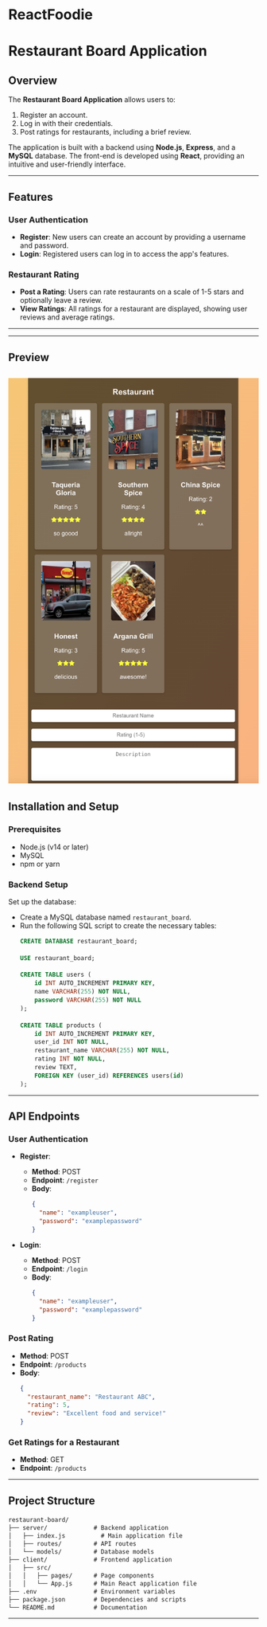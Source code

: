 # ReactFoodie
# Restaurant Board Application

## Overview
The **Restaurant Board Application** allows users to:

1. Register an account.
2. Log in with their credentials.
3. Post ratings for restaurants, including a brief review.

The application is built with a backend using **Node.js**, **Express**, and a **MySQL** database. The front-end is developed using **React**, providing an intuitive and user-friendly interface.

---

## Features

### User Authentication
- **Register**: New users can create an account by providing a username and password.
- **Login**: Registered users can log in to access the app's features.

### Restaurant Rating
- **Post a Rating**: Users can rate restaurants on a scale of 1-5 stars and optionally leave a review.
- **View Ratings**: All ratings for a restaurant are displayed, showing user reviews and average ratings.

---

---

## Preview

![Alt Text](./foodie.png)
---
## Installation and Setup

### Prerequisites
- Node.js (v14 or later)
- MySQL
- npm or yarn

### Backend Setup
Set up the database:
   - Create a MySQL database named `restaurant_board`.
   - Run the following SQL script to create the necessary tables:
     ```sql
     CREATE DATABASE restaurant_board;
     
     USE restaurant_board;

     CREATE TABLE users (
         id INT AUTO_INCREMENT PRIMARY KEY,
         name VARCHAR(255) NOT NULL,
         password VARCHAR(255) NOT NULL
     );

     CREATE TABLE products (
         id INT AUTO_INCREMENT PRIMARY KEY,
         user_id INT NOT NULL,
         restaurant_name VARCHAR(255) NOT NULL,
         rating INT NOT NULL,
         review TEXT,
         FOREIGN KEY (user_id) REFERENCES users(id)
     );
     ```

---

## API Endpoints

### User Authentication
- **Register**:
  - **Method**: POST
  - **Endpoint**: `/register`
  - **Body**:
    ```json
    {
      "name": "exampleuser",
      "password": "examplepassword"
    }
    ```

- **Login**:
  - **Method**: POST
  - **Endpoint**: `/login`
  - **Body**:
    ```json
    {
      "name": "exampleuser",
      "password": "examplepassword"
    }
    ```

### Post Rating
- **Method**: POST
- **Endpoint**: `/products`
- **Body**:
  ```json
  {
    "restaurant_name": "Restaurant ABC",
    "rating": 5,
    "review": "Excellent food and service!"
  }
  ```

### Get Ratings for a Restaurant
- **Method**: GET
- **Endpoint**: `/products`

---

## Project Structure
```
restaurant-board/
├── server/             # Backend application
│   ├── index.js          # Main application file
│   ├── routes/         # API routes
│   └── models/         # Database models
├── client/             # Frontend application
│   ├── src/
│   │   ├── pages/      # Page components
│   │   └── App.js      # Main React application file
├── .env                # Environment variables
├── package.json        # Dependencies and scripts
└── README.md           # Documentation
```

---
